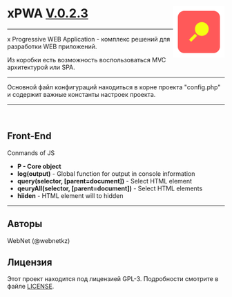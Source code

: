 <h1>xPWA <u>V.0.2.3</u> <img src="./logo.png" style="float: right; width: 120px"></h1>

<hr>
x Progressive WEB Application - комплекс решений для разработки WEB приложений.<br>

Из коробки есть возможность воспользоваться MVC архитектурой или SPA.
<hr>
Основной файл конфигураций находиться в корне проекта "config.php" и содержит важные константы настроек проекта.
<br>
<hr>
<br>
<h2>Front-End</h2>
<p>Conmands of JS</p>
<ul>
<li><b>P - Core object</b></li>
<li><b>log(output)</b> - Global function for output in console information</li>
<li><b>query(selector, [parent=document])</b> - Select HTML element</li>
<li><b>qeuryAll(selector, [parent=document])</b> - Select HTML elements</li>
<li><b>hiiden</b> - HTML element will to hidden</li>

</ul>

<hr>
<h2>Авторы</h2>
WebNet (@webnetkz)
<h2>Лицензия</h2>
Этот проект находится под лицензией GPL-3. Подробности смотрите в файле <a href="LICENSE">LICENSE</a>.



